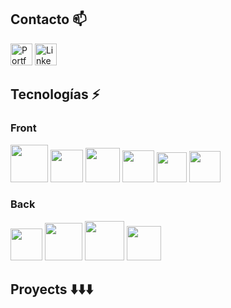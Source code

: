 ## Contacto :mailbox:
<a href="https://alexismunoz1.github.io/portfolio/" target="_blank"><img alt="Portfolio" src="https://img.shields.io/badge/⭐ Portfolio-%230077B5.svg?&style=for-the-badge&logo=Portfolio" height="35px"/></a> <a href="https://www.linkedin.com/in/alexis-munoz-fullstack-dev/" target="_blank"><img alt="LinkedIn" src="https://img.shields.io/badge/linkedin-%230077B5.svg?&style=for-the-badge&logo=linkedin&logoColor=white" height="35px"/></a>

## Tecnologías :zap:

### Front
<img src="https://upload.wikimedia.org/wikipedia/commons/thumb/4/47/React.svg/512px-React.svg.png" width="60px">  <img src="https://upload.wikimedia.org/wikipedia/commons/thumb/4/4c/Typescript_logo_2020.svg/512px-Typescript_logo_2020.svg.png?20210506173343" width="52px">
<img src="https://cdn.icon-icons.com/icons2/2148/PNG/512/nextjs_icon_132160.png" width="55px">
<img src="https://bestofjs.org/logos/recoil.svg" height="51px">
<img src="https://seeklogo.com/images/W/webpack-logo-9E66EE203A-seeklogo.com.png" width="48px">
<img src="https://seeklogo.com/images/V/vite-logo-BFD4283991-seeklogo.com.png" width="50px">

### Back
<img src="https://cdn.worldvectorlogo.com/logos/nodejs-icon.svg" width="51px"> <img src="https://cdn.icon-icons.com/icons2/2699/PNG/512/expressjs_logo_icon_169185.png" width="60px"> <img src="https://cdn.icon-icons.com/icons2/2107/PNG/512/file_type_firebase_icon_130606.png" width="63px">
<img src="https://cdn.worldvectorlogo.com/logos/postgresql.svg" width="55px">

## Proyects :arrow_down::arrow_down::arrow_down:


